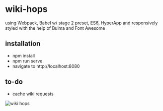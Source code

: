 # wiki-hops

using Webpack, Babel w/ stage 2 preset, ES6, HyperApp and responsively styled with the help of Bulma and Font Awesome

## installation

* npm install
* npm run serve
* navigate to http://localhost:8080

## to-do

* cache wiki requests

![wiki hops](https://user-images.githubusercontent.com/11671559/29298009-b305cc10-8119-11e7-81f3-dff356e647a0.gif)
